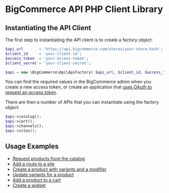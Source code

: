 # BigCommerce API PHP Client Library

## Instantiating the API Client

The first step to instantiating the API client is to create a factory
object:

```php
$api_url       = 'https://api.bigcommerce.com/stores/your-store-hash';
$client_id     = 'your-client-id';
$access_token  = 'your-access-token';
$client_secret = 'your-client-secret';

$api = new \BigCommerce\Api\ApiFactory( $api_url, $client_id, $access_token, $client_secret );
```

You can find the required values in the BigCommerce admin when you create
a new access token, or create an application that [uses OAuth to request
an access token](/docs/examples/oauth-token.md).

There are then a number of APIs that you can instantiate using the factory object:

```php
$api->catalog();
$api->cart();
$api->channels();
$api->sites();
```

## Usage Examples

* [Request products from the catalog](/docs/examples/catalog-get-products.md)
* [Add a route to a site](/docs/examples/add-site-route.md)
* [Create a product with variants and a modifier](/docs/examples/create-product.md)
* [Update variants for a product](/docs/examples/udate-variants.md)
* [Add a product to a cart](/docs/examples/add-to-cart.md)
* [Create a widget](/docs/examples/create-widget.md)
